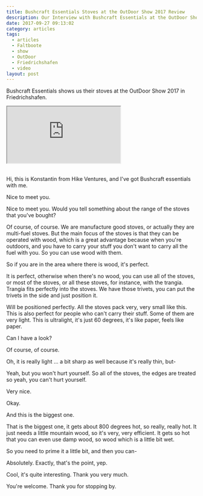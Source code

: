 ```yaml
---
title: Bushcraft Essentials Stoves at the OutDoor Show 2017 Review
description: Our Interview with Bushcraft Essentials at the OutDoor Show 2017
date: 2017-09-27 09:13:02
category: articles
tags:
  - articles
  - Faltboote
  - show
  - OutDoor
  - Friedrichshafen
  - video
layout: post
---
```


Bushcraft Essentials shows us their stoves at the OutDoor Show 2017 in Friedrichshafen.

<div class="embed-responsive embed-responsive-16by9">
    <iframe class="embed-responsive-item" src="https://www.youtube-nocookie.com/embed/fHzEvjTWCBE"></iframe>
</div>
<br>
<!--more-->

Hi, this is Konstantin from Hike Ventures, and I've got Bushcraft essentials with me.

Nice to meet you.

Nice to meet you. Would you tell something about the range of the stoves that you've bought?

Of course, of course. We are manufacture good stoves, or actually they are multi-fuel stoves. But the main focus of the stoves is that they can be operated with wood, which is a great advantage because when you're outdoors, and you have to carry your stuff you don't want to carry all the fuel with you. So you can use wood with them.

So if you are in the area where there is wood, it's perfect.

It is perfect, otherwise when there's no wood, you can use all of the stoves, or most of the stoves, or all these stoves, for instance, with the trangia. Trangia fits perfectly into the stoves. We have those trivets, you can put the trivets in the side and just position it.

Will be positioned perfectly. All the stoves pack very, very small like this. This is also perfect for people who can't carry their stuff. Some of them are very light. This is ultralight, it's just 60 degrees, it's like paper, feels like paper.

Can I have a look?

Of course, of course.

Oh, it is really light ... a bit sharp as well because it's really thin, but-

Yeah, but you won't hurt yourself. So all of the stoves, the edges are treated so yeah, you can't hurt yourself.

Very nice.

Okay.

And this is the biggest one.

That is the biggest one, it gets about 800 degrees hot, so really, really hot. It just needs a little mountain wood, so it's very, very efficient. It gets so hot that you can even use damp wood, so wood which is a little bit wet.

So you need to prime it a little bit, and then you can-

Absolutely. Exactly, that's the point, yep.

Cool, it's quite interesting. Thank you very much.

You're welcome. Thank you for stopping by.
